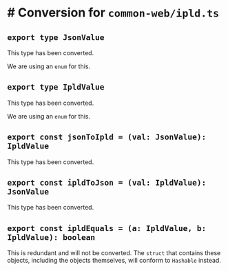 #  #  Conversion for `common-web/ipld.ts`

## `export type JsonValue`

This type has been converted.

We are using an `enum` for this.

## `export type IpldValue`

This type has been converted.

We are using an `enum` for this.

## `export const jsonToIpld = (val: JsonValue): IpldValue`

This type has been converted.

## `export const ipldToJson = (val: IpldValue): JsonValue`

This type has been converted.

## `export const ipldEquals = (a: IpldValue, b: IpldValue): boolean`

This is redundant and will not be converted. The `struct` that contains these objects, including the objects themselves, will conform to `Hashable` instead.
